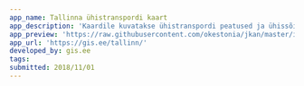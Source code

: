 ```yaml
---
app_name: Tallinna ühistranspordi kaart
app_description: 'Kaardile kuvatakse ühistranspordi peatused ja ühissõidukite asukoht reaalajas. Andmed uuenevad iga 10 sekundi järel ja sõidukite asukohad muutuvad automaatselt. Igale ikoonile klikkides näeb antud sõiduki kohta rohkem infot. Samuti on võimalik filtreerida kaardil kuvatavaid sõidukeid tüübi kaupa. Peatustel klikkides näeb järgmisi väljumisaegu. Olemas on ka staatiline versioon sellest kaardist koos andmetabeliga.'
app_preview: 'https://raw.githubusercontent.com/okestonia/jkan/master/img/publictransport.PNG'
app_url: 'https://gis.ee/tallinn/'
developed_by: gis.ee
tags:
submitted: 2018/11/01
---
```

